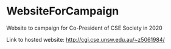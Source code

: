 # WebsiteForCampaign
Website to campaign for Co-President of CSE Society in 2020

Link to hosted website: http://cgi.cse.unsw.edu.au/~z5061984/
